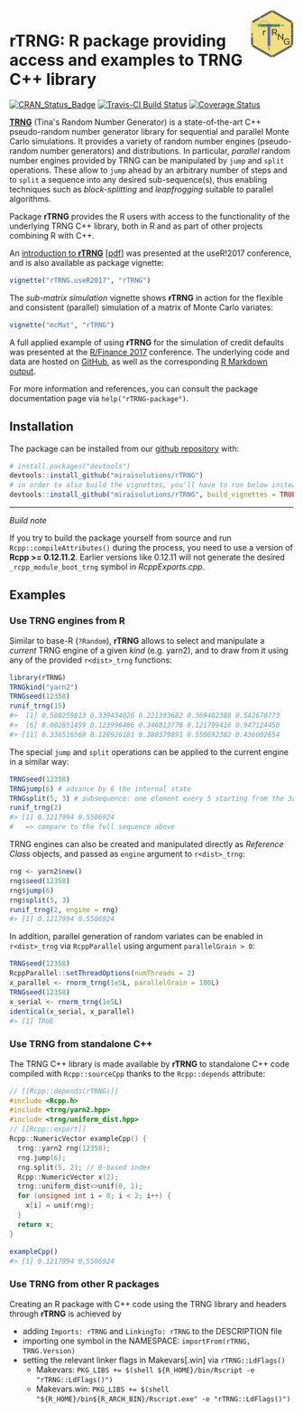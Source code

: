 
<!-- README.md is generated from README.Rmd. Please edit that file -->
<img src="man/figures/rTRNG.svg" align="right" width="15%" height="15%"/>

rTRNG: R package providing access and examples to TRNG C++ library
==================================================================

[![CRAN\_Status\_Badge](http://www.r-pkg.org/badges/version/rTRNG)](https://cran.r-project.org/package=rTRNG) [![Travis-CI Build Status](https://travis-ci.org/miraisolutions/rTRNG.svg?branch=master)](https://travis-ci.org/miraisolutions/rTRNG) [![Coverage Status](https://img.shields.io/codecov/c/github/miraisolutions/rTRNG/master.svg)](https://codecov.io/github/miraisolutions/rTRNG?branch=master)

**[TRNG](https://numbercrunch.de/trng/)** (Tina's Random Number Generator) is a state-of-the-art C++ pseudo-random number generator library for sequential and parallel Monte Carlo simulations. It provides a variety of random number engines (pseudo-random number generators) and distributions. In particular, *parallel* random number engines provided by TRNG can be manipulated by `jump` and `split` operations. These allow to `jump` ahead by an arbitrary number of steps and to `split` a sequence into any desired sub-sequence(s), thus enabling techniques such as *block-splitting* and *leapfrogging* suitable to parallel algorithms.

Package **rTRNG** provides the R users with access to the functionality of the underlying TRNG C++ library, both in R and as part of other projects combining R with C++.

An [introduction to **rTRNG**](https://user2017.sched.com/event/Axpj/rtrng-advanced-parallel-random-number-generation-in-r) \[[pdf](http://schd.ws/hosted_files/user2017/93/Mirai.rTRNG.useR2017.pdf)\] was presented at the useR!2017 conference, and is also available as package vignette:

``` r
vignette("rTRNG.useR2017", "rTRNG")
```

The *sub-matrix simulation* vignette shows **rTRNG** in action for the flexible and consistent (parallel) simulation of a matrix of Monte Carlo variates:

``` r
vignette("mcMat", "rTRNG")
```

A full applied example of using **rTRNG** for the simulation of credit defaults was presented at the [R/Finance 2017](http://past.rinfinance.com/agenda/2017/talk/RiccardoPorreca.pdf) conference. The underlying code and data are hosted on [GitHub](https://github.com/miraisolutions/PortfolioRiskMC), as well as the corresponding [R Markdown output](https://rawgit.com/miraisolutions/PortfolioRiskMC/master/RinFinance2017/PortfolioSimAndRiskBig.html).

For more information and references, you can consult the package documentation page via `help("rTRNG-package")`.

Installation
------------

The package can be installed from our [github repository](https://github.com/miraisolutions/rTRNG) with:

``` r
# install.packages("devtools")
devtools::install_github("miraisolutions/rTRNG")
# in order to also build the vignettes, you'll have to run below instead
devtools::install_github("miraisolutions/rTRNG", build_vignettes = TRUE)
```

------------------------------------------------------------------------

*Build note*

If you try to build the package yourself from source and run `Rcpp::compileAttributes()` during the process, you need to use a version of **Rcpp &gt;= 0.12.11.2**. Earlier versions like 0.12.11 will not generate the desired `_rcpp_module_boot_trng` symbol in *RcppExports.cpp*.

Examples
--------

### Use TRNG engines from R

Similar to base-R (`?Random`), **rTRNG** allows to select and manipulate a *current* TRNG engine of a given *kind* (e.g. yarn2), and to draw from it using any of the provided `r<dist>_trng` functions:

``` r
library(rTRNG)
TRNGkind("yarn2") 
TRNGseed(12358)
runif_trng(15)
#>  [1] 0.580259813 0.339434026 0.221393682 0.369402388 0.542678773
#>  [6] 0.002851459 0.123996486 0.346813776 0.121799416 0.947124450
#> [11] 0.336516569 0.128926181 0.380379891 0.550692382 0.436002654
```

The special `jump` and `split` operations can be applied to the current engine in a similar way:

``` r
TRNGseed(12358)
TRNGjump(6) # advance by 6 the internal state
TRNGsplit(5, 3) # subsequence: one element every 5 starting from the 3rd
runif_trng(2)
#> [1] 0.1217994 0.5506924
#   => compare to the full sequence above
```

TRNG engines can also be created and manipulated directly as *Reference Class* objects, and passed as `engine` argument to `r<dist>_trng`:

``` r
rng <- yarn2$new()
rng$seed(12358)
rng$jump(6)
rng$split(5, 3)
runif_trng(2, engine = rng)
#> [1] 0.1217994 0.5506924
```

In addition, parallel generation of random variates can be enabled in `r<dist>_trng` via `RcppParallel` using argument `parallelGrain > 0`:

``` r
TRNGseed(12358)
RcppParallel::setThreadOptions(numThreads = 2)
x_parallel <- rnorm_trng(1e5L, parallelGrain = 100L)
TRNGseed(12358)
x_serial <- rnorm_trng(1e5L)
identical(x_serial, x_parallel)
#> [1] TRUE
```

### Use TRNG from standalone C++

The TRNG C++ library is made available by **rTRNG** to standalone C++ code compiled with `Rcpp::sourceCpp` thanks to the `Rcpp::depends` attribute:

``` cpp
// [[Rcpp::depends(rTRNG)]]
#include <Rcpp.h>
#include <trng/yarn2.hpp>
#include <trng/uniform_dist.hpp>
// [[Rcpp::export]]
Rcpp::NumericVector exampleCpp() {
  trng::yarn2 rng(12358);
  rng.jump(6);
  rng.split(5, 2); // 0-based index
  Rcpp::NumericVector x(2);
  trng::uniform_dist<>unif(0, 1);
  for (unsigned int i = 0; i < 2; i++) {
    x[i] = unif(rng);
  }
  return x;
}
```

``` r
exampleCpp()
#> [1] 0.1217994 0.5506924
```

### Use TRNG from other R packages

Creating an R package with C++ code using the TRNG library and headers through **rTRNG** is achieved by

-   adding `Imports: rTRNG` and `LinkingTo: rTRNG` to the DESCRIPTION file
-   importing one symbol in the NAMESPACE: `importFrom(rTRNG, TRNG.Version)`
-   setting the relevant linker flags in Makevars\[.win\] via `rTRNG::LdFlags()`
    -   Makevars: `PKG_LIBS += $(shell ${R_HOME}/bin/Rscript -e "rTRNG::LdFlags()")`
    -   Makevars.win: `PKG_LIBS += $(shell "${R_HOME}/bin${R_ARCH_BIN}/Rscript.exe" -e "rTRNG::LdFlags()")`
